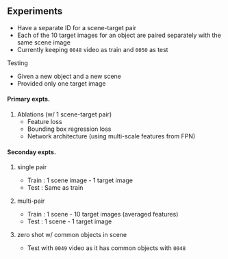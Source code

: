 ## Experiments



- Have a separate ID for a scene-target pair 
- Each of the 10 target images for an object are paired separately with the same scene image
- Currently keeping `0048` video as train and `0050` as test 

Testing
- Given a new object and a new scene
- Provided only one target image


#### Primary expts. 


1.	Ablations (w/ 1 scene-target pair)
	  - Feature loss
	  - Bounding box regression loss
	  - Network architecture (using multi-scale features from FPN)

#### Seconday expts.

1. 	single pair
	  - Train : 1 scene image - 1 target image
	  - Test  : Same as train

2.	multi-pair
	  - Train : 1 scene - 10 target images (averaged features)
	  - Test  : 1 scene - 1 target image
3. 	zero shot w/ common objects in scene
	  - Test with `0049` video as it has common objects with `0048`
